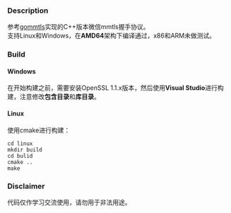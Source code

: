 ### Description
参考[gommtls](https://github.com/duo/gommtls)实现的C++版本微信mmtls握手协议。  
支持Linux和Windows，在**AMD64**架构下编译通过，x86和ARM未做测试。

### Build
#### Windows
在开始构建之前，需要安装OpenSSL 1.1.x版本，然后使用**Visual Studio**进行构建，注意修改**包含目录**和**库目录**。  
#### Linux
使用cmake进行构建：
```shell
cd linux
mkdir build
cd bulid
cmake ..
make
```
### Disclaimer
代码仅作学习交流使用，请勿用于非法用途。